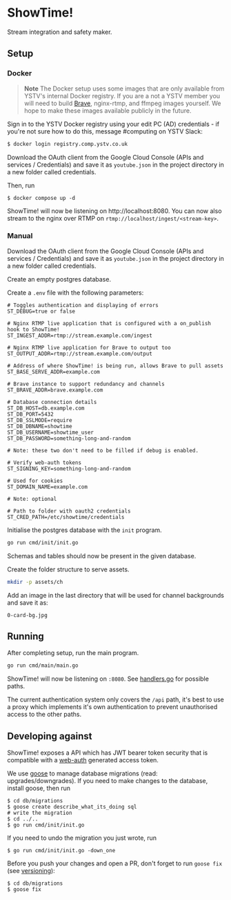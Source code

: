 # ShowTime!

Stream integration and safety maker.

## Setup

### Docker

> **Note**
> The Docker setup uses some images that are only available from YSTV's internal Docker registry.
> If you are a not a YSTV member you will need to build [Brave](https://github.com/ystv/brave), nginx-rtmp, and ffmpeg images yourself.
> We hope to make these images available publicly in the future.

Sign in to the YSTV Docker registry using your edit PC (AD) credentials - if you're not sure how to do this, message #computing on YSTV Slack:

```sh
$ docker login registry.comp.ystv.co.uk
```

Download the OAuth client from the Google Cloud Console (APIs and services /
Credentials) and save it as `youtube.json` in the project directory in a
new folder called credentials.

Then, run

```shell
$ docker compose up -d
```

ShowTime! will now be listening on http://localhost:8080.
You can now also stream to the nginx over RTMP on `rtmp://localhost/ingest/<stream-key>`.

### Manual

Download the OAuth client from the Google Cloud Console (APIs and services /
Credentials) and save it as `youtube.json` in the project directory in a
new folder called credentials.

Create an empty postgres database.

Create a `.env` file with the following parameters:

```
# Toggles authentication and displaying of errors
ST_DEBUG=true or false

# Nginx RTMP live application that is configured with a on_publish hook to ShowTime!
ST_INGEST_ADDR=rtmp://stream.example.com/ingest

# Nginx RTMP live application for Brave to output too
ST_OUTPUT_ADDR=rtmp://stream.example.com/output

# Address of where ShowTime! is being run, allows Brave to pull assets
ST_BASE_SERVE_ADDR=example.com

# Brave instance to support redundancy and channels
ST_BRAVE_ADDR=brave.example.com

# Database connection details
ST_DB_HOST=db.example.com
ST_DB_PORT=5432
ST_DB_SSLMODE=require
ST_DB_DBNAME=showtime
ST_DB_USERNAME=showtime_user
ST_DB_PASSWORD=something-long-and-random

# Note: these two don't need to be filled if debug is enabled.

# Verify web-auth tokens
ST_SIGNING_KEY=something-long-and-random

# Used for cookies
ST_DOMAIN_NAME=example.com

# Note: optional

# Path to folder with oauth2 credentials
ST_CRED_PATH=/etc/showtime/credentials
```

Initialise the postgres database with the `init` program.

```sh
go run cmd/init/init.go
```

Schemas and tables should now be present in the given database.

Create the folder structure to serve assets.

```sh
mkdir -p assets/ch
```

Add an image in the last directory that will be used for channel backgrounds
and save it as:

```
0-card-bg.jpg
```

## Running

After completing setup, run the main program.

```sh
go run cmd/main/main.go
```

ShowTime! will now be listening on `:8080`. See
[handlers.go](handlers/handlers.go) for possible paths.

The current authentication system only covers the `/api` path, it's best to use
a proxy which implements it's own authentication to prevent unauthorised access
to the other paths.

## Developing against

ShowTime! exposes a API which has JWT bearer token security that is compatible
with a [web-auth](https://github.com/ystv/web-auth) generated access token.

We use [goose](https://github.com/pressly/goose) to manage database migrations (read: upgrades/downgrades).
If you need to make changes to the database, install goose, then run

```shell
$ cd db/migrations
$ goose create describe_what_its_doing sql
# write the migration
$ cd ../..
$ go run cmd/init/init.go
```

If you need to undo the migration you just wrote, run

```shell
$ go run cmd/init/init.go -down_one
```

Before you push your changes and open a PR, don't forget to run `goose fix` (see [versioning](https://github.com/pressly/goose#hybrid-versioning)):

```shell
$ cd db/migrations
$ goose fix
```
